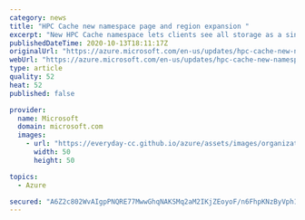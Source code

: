 ```yaml
---
category: news
title: "HPC Cache new namespace page and region expansion "
excerpt: "New HPC Cache namespace lets clients see all storage as a single file system. "
publishedDateTime: 2020-10-13T18:11:17Z
originalUrl: "https://azure.microsoft.com/en-us/updates/hpc-cache-new-namespace-page-and-region-expansion/"
webUrl: "https://azure.microsoft.com/en-us/updates/hpc-cache-new-namespace-page-and-region-expansion/"
type: article
quality: 52
heat: 52
published: false

provider:
  name: Microsoft
  domain: microsoft.com
  images:
    - url: "https://everyday-cc.github.io/azure/assets/images/organizations/microsoft.com-50x50.jpg"
      width: 50
      height: 50

topics:
  - Azure

secured: "A6Z2c802WvAIgpPNQRE77MwwGhqNAKSMq2aM2IKjZEoyoF/n6FhpKNzByVph18A3etjp/6d6jcXMCeg4TSNbuAk98RJ2RmZsRkzdSMf48KSV+L+4b8/Yl5jP+UJ/1K6ILPI2Uq8+7IbT09MxWFqyxVIZWTzT9sTu85g42A2TXKtfZBzRhFBnu5+bjCCb0XZ9MnWPU/aejmxhO5hNZDVU/yqNvrS1OAqrGl54+9HUGCilBh5fRcPTpnBTmwsWtudm/keDFqrACd8WdqUgv16e7R5uLApbIlfOFpvsbRLs/HJmntRkD6IY6WLgQzq06YT36mf4+5aP6TPzJk2bFAeDqFfz1JIt+/F+BmNixfKuHH0=;qGXnAjG/OBYBeeLhR2VItA=="
---
```


